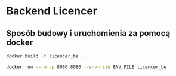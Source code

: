 # Backend Licencer

## Sposób budowy i uruchomienia za pomocą docker

```sh
docker build -t licencer_be .
```

```sh
docker run --rm -p 8080:8080 --env-file ENV_FILE licencer_be 
```
